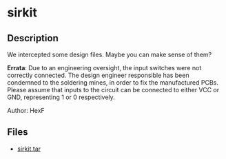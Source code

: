 # sirkit

## Description

We intercepted some design files. Maybe you can make sense of them?

**Errata**: Due to an engineering oversight, the input switches were not correctly connected. The design engineer responsible has been condemned to the soldering mines, in order to fix the manufactured PCBs. Please assume that inputs to the circuit can be connected to either VCC or GND, representing 1 or 0 respectively.

Author: HexF


## Files

* [sirkit.tar](files/sirkit.tar)

